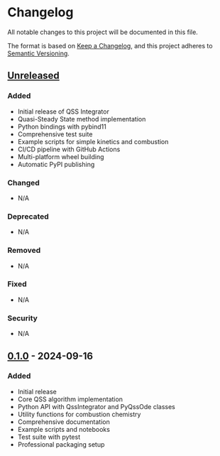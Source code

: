 # Changelog

All notable changes to this project will be documented in this file.

The format is based on [Keep a Changelog](https://keepachangelog.com/en/1.0.0/),
and this project adheres to [Semantic Versioning](https://semver.org/spec/v2.0.0.html).

## [Unreleased]

### Added
- Initial release of QSS Integrator
- Quasi-Steady State method implementation
- Python bindings with pybind11
- Comprehensive test suite
- Example scripts for simple kinetics and combustion
- CI/CD pipeline with GitHub Actions
- Multi-platform wheel building
- Automatic PyPI publishing

### Changed
- N/A

### Deprecated
- N/A

### Removed
- N/A

### Fixed
- N/A

### Security
- N/A

## [0.1.0] - 2024-09-16

### Added
- Initial release
- Core QSS algorithm implementation
- Python API with QssIntegrator and PyQssOde classes
- Utility functions for combustion chemistry
- Comprehensive documentation
- Example scripts and notebooks
- Test suite with pytest
- Professional packaging setup

[Unreleased]: https://github.com/elotech47/pyQSS/compare/v0.1.0...HEAD
[0.1.0]: https://github.com/elotech47/pyQSS/releases/tag/v0.1.0
